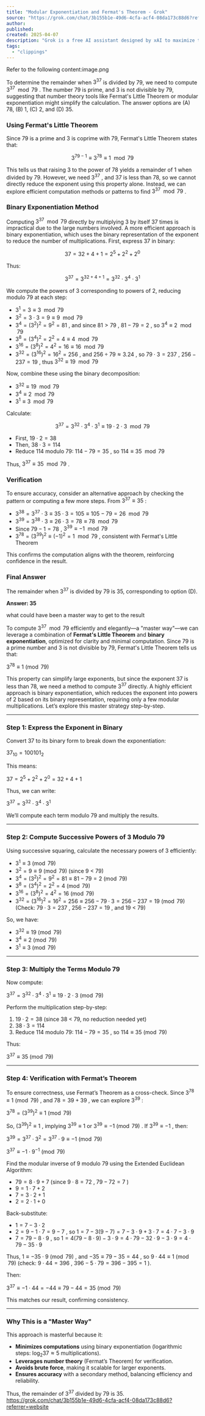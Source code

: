 ```yaml
---
title: "Modular Exponentiation and Fermat's Theorem - Grok"
source: "https://grok.com/chat/3b155b1e-49d6-4cfa-acf4-08da173c88d6?referrer=website"
author:
published:
created: 2025-04-07
description: "Grok is a free AI assistant designed by xAI to maximize truth and objectivity. Grok offers real-time search, image generation, trend analysis, and more."
tags:
  - "clippings"
---
```

Refer to the following content:image.png

To determine the remainder when $3^{37}$ is divided by 79, we need to compute $3^{37} \mod 79$ . The number 79 is prime, and 3 is not divisible by 79, suggesting that number theory tools like Fermat's Little Theorem or modular exponentiation might simplify the calculation. The answer options are (A) 78, (B) 1, (C) 2, and (D) 35.

### Using Fermat's Little Theorem

Since 79 is a prime and 3 is coprime with 79, Fermat's Little Theorem states that:

$$
3^{79-1} \equiv 3^{78} \equiv 1 \mod 79
$$

This tells us that raising 3 to the power of 78 yields a remainder of 1 when divided by 79. However, we need $3^{37}$ , and 37 is less than 78, so we cannot directly reduce the exponent using this property alone. Instead, we can explore efficient computation methods or patterns to find $3^{37} \mod 79$ .

### Binary Exponentiation Method

Computing $3^{37} \mod 79$ directly by multiplying 3 by itself 37 times is impractical due to the large numbers involved. A more efficient approach is binary exponentiation, which uses the binary representation of the exponent to reduce the number of multiplications. First, express 37 in binary:

$$
37 = 32 + 4 + 1 = 2^5 + 2^2 + 2^0
$$

Thus:

$$
3^{37} = 3^{32 + 4 + 1} = 3^{32} \cdot 3^4 \cdot 3^1
$$

We compute the powers of 3 corresponding to powers of 2, reducing modulo 79 at each step:

- $3^1 = 3 \equiv 3 \mod 79$
- $3^2 = 3 \cdot 3 = 9 \equiv 9 \mod 79$
- $3^4 = (3^2)^2 = 9^2 = 81$ , and since $81 > 79$ , $81 - 79 = 2$ , so $3^4 \equiv 2 \mod 79$
- $3^8 = (3^4)^2 = 2^2 = 4 \equiv 4 \mod 79$
- $3^{16} = (3^8)^2 = 4^2 = 16 \equiv 16 \mod 79$
- $3^{32} = (3^{16})^2 = 16^2 = 256$ , and $256 \div 79 \approx 3.24$ , so $79 \cdot 3 = 237$ , $256 - 237 = 19$ , thus $3^{32} \equiv 19 \mod 79$

Now, combine these using the binary decomposition:

- $3^{32} \equiv 19 \mod 79$
- $3^4 \equiv 2 \mod 79$
- $3^1 \equiv 3 \mod 79$

Calculate:

$$
3^{37} = 3^{32} \cdot 3^4 \cdot 3^1 \equiv 19 \cdot 2 \cdot 3 \mod 79
$$
- First, $19 \cdot 2 = 38$
- Then, $38 \cdot 3 = 114$
- Reduce 114 modulo 79: $114 - 79 = 35$ , so $114 \equiv 35 \mod 79$

Thus, $3^{37} \equiv 35 \mod 79$ .

### Verification

To ensure accuracy, consider an alternative approach by checking the pattern or computing a few more steps. From $3^{37} \equiv 35$ :

- $3^{38} = 3^{37} \cdot 3 \equiv 35 \cdot 3 = 105 \equiv 105 - 79 = 26 \mod 79$
- $3^{39} = 3^{38} \cdot 3 \equiv 26 \cdot 3 = 78 \equiv 78 \mod 79$
- Since $79 - 1 = 78$ , $3^{39} \equiv -1 \mod 79$
- $3^{78} = (3^{39})^2 \equiv (-1)^2 = 1 \mod 79$ , consistent with Fermat's Little Theorem

This confirms the computation aligns with the theorem, reinforcing confidence in the result.

### Final Answer

The remainder when $3^{37}$ is divided by 79 is 35, corresponding to option (D).

**Answer: 35**

what could have been a master way to get to the result

To compute $3^{37} \mod 79$ efficiently and elegantly—a "master way"—we can leverage a combination of **Fermat's Little Theorem** and **binary exponentiation**, optimized for clarity and minimal computation. Since 79 is a prime number and 3 is not divisible by 79, Fermat's Little Theorem tells us that:

$3^{78} \equiv 1 \pmod{79}$

This property can simplify large exponents, but since the exponent 37 is less than 78, we need a method to compute $3^{37}$ directly. A highly efficient approach is binary exponentiation, which reduces the exponent into powers of 2 based on its binary representation, requiring only a few modular multiplications. Let’s explore this master strategy step-by-step.

---

### Step 1: Express the Exponent in Binary

Convert 37 to its binary form to break down the exponentiation:

$37_{10} = 100101_2$

This means:

$37 = 2^5 + 2^2 + 2^0 = 32 + 4 + 1$

Thus, we can write:

$3^{37} = 3^{32} \cdot 3^4 \cdot 3^1$

We’ll compute each term modulo 79 and multiply the results.

---

### Step 2: Compute Successive Powers of 3 Modulo 79

Using successive squaring, calculate the necessary powers of 3 efficiently:

- $3^1 \equiv 3 \pmod{79}$
- $3^2 = 9 \equiv 9 \pmod{79}$  (since 9 < 79)
- $3^4 = (3^2)^2 = 9^2 = 81 \equiv 81 - 79 = 2 \pmod{79}$
- $3^8 = (3^4)^2 = 2^2 = 4 \pmod{79}$
- $3^{16} = (3^8)^2 = 4^2 = 16 \pmod{79}$
- $3^{32} = (3^{16})^2 = 16^2 = 256 \equiv 256 - 79 \cdot 3 = 256 - 237 = 19 \pmod{79}$  
	(Check: $79 \cdot 3 = 237$  , $256 - 237 = 19$  , and 19 < 79)

So, we have:

- $3^{32} \equiv 19 \pmod{79}$
- $3^4 \equiv 2 \pmod{79}$
- $3^1 \equiv 3 \pmod{79}$

---

### Step 3: Multiply the Terms Modulo 79

Now compute:

$3^{37} = 3^{32} \cdot 3^4 \cdot 3^1 \equiv 19 \cdot 2 \cdot 3 \pmod{79}$

Perform the multiplication step-by-step:

1. $19 \cdot 2 = 38$  (since 38 < 79, no reduction needed yet)
2. $38 \cdot 3 = 114$
3. Reduce 114 modulo 79: $114 - 79 = 35$  , so $114 \equiv 35 \pmod{79}$

Thus:

$3^{37} \equiv 35 \pmod{79}$

---

### Step 4: Verification with Fermat’s Theorem

To ensure correctness, use Fermat’s Theorem as a cross-check. Since $3^{78} \equiv 1 \pmod{79}$  , and $78 = 39 + 39$  , we can explore $3^{39}$  :

$3^{78} = (3^{39})^2 \equiv 1 \pmod{79}$

So, $(3^{39})^2 \equiv 1$  , implying $3^{39} \equiv 1$  or $3^{39} \equiv -1 \pmod{79}$  . If $3^{39} \equiv -1$  , then:

$3^{39} = 3^{37} \cdot 3^2 = 3^{37} \cdot 9 \equiv -1 \pmod{79}$

$3^{37} \equiv -1 \cdot 9^{-1} \pmod{79}$

Find the modular inverse of 9 modulo 79 using the Extended Euclidean Algorithm:

- $79 = 8 \cdot 9 + 7$  (since $9 \cdot 8 = 72$  , $79 - 72 = 7$  )
- $9 = 1 \cdot 7 + 2$
- $7 = 3 \cdot 2 + 1$
- $2 = 2 \cdot 1 + 0$

Back-substitute:

- $1 = 7 - 3 \cdot 2$
- $2 = 9 - 1 \cdot 7 = 9 - 7$  , so $1 = 7 - 3 (9 - 7) = 7 - 3 \cdot 9 + 3 \cdot 7 = 4 \cdot 7 - 3 \cdot 9$
- $7 = 79 - 8 \cdot 9$  , so $1 = 4 (79 - 8 \cdot 9) - 3 \cdot 9 = 4 \cdot 79 - 32 \cdot 9 - 3 \cdot 9 = 4 \cdot 79 - 35 \cdot 9$

Thus, $1 \equiv -35 \cdot 9 \pmod{79}$  , and $-35 \equiv 79 - 35 = 44$  , so $9 \cdot 44 \equiv 1 \pmod{79}$  (check: $9 \cdot 44 = 396$  , $396 - 5 \cdot 79 = 396 - 395 = 1$  ).

Then:

$3^{37} \equiv -1 \cdot 44 = -44 \equiv 79 - 44 = 35 \pmod{79}$

This matches our result, confirming consistency.

---

### Why This is a "Master Way"

This approach is masterful because it:

- **Minimizes computations** using binary exponentiation (logarithmic steps: $\log_2 37 \approx 5$  multiplications).
- **Leverages number theory** (Fermat’s Theorem) for verification.
- **Avoids brute force**, making it scalable for larger exponents.
- **Ensures accuracy** with a secondary method, balancing efficiency and reliability.

Thus, the remainder of $3^{37}$  divided by 79 is 35. https://grok.com/chat/3b155b1e-49d6-4cfa-acf4-08da173c88d6?referrer=website